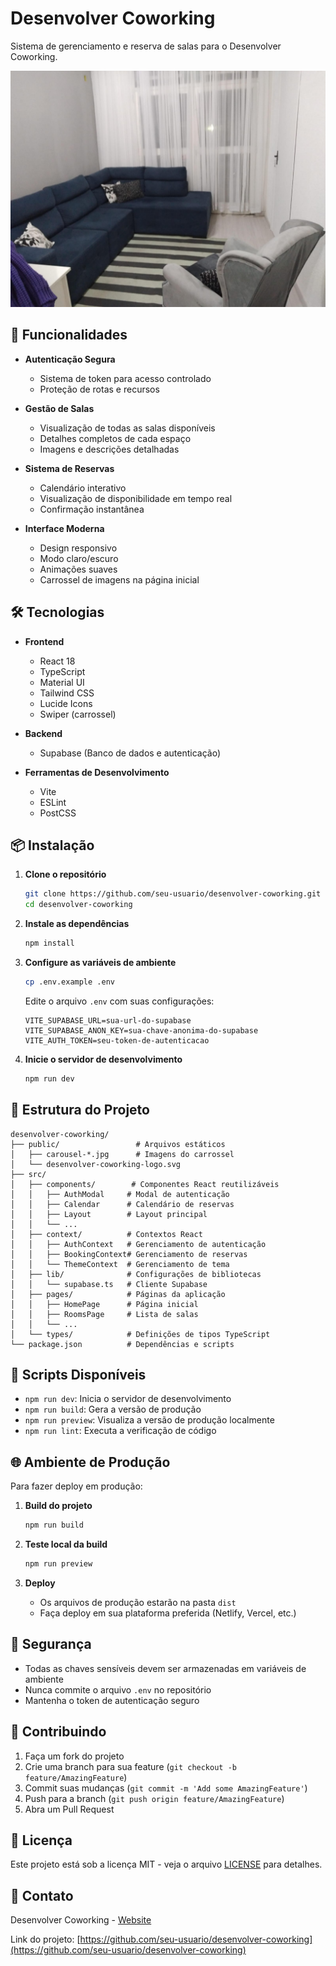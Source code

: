 # Desenvolver Coworking

Sistema de gerenciamento e reserva de salas para o Desenvolver Coworking.

![Desenvolver Coworking](public/carousel-01.jpg)

## 🚀 Funcionalidades

- **Autenticação Segura**
  - Sistema de token para acesso controlado
  - Proteção de rotas e recursos

- **Gestão de Salas**
  - Visualização de todas as salas disponíveis
  - Detalhes completos de cada espaço
  - Imagens e descrições detalhadas

- **Sistema de Reservas**
  - Calendário interativo
  - Visualização de disponibilidade em tempo real
  - Confirmação instantânea

- **Interface Moderna**
  - Design responsivo
  - Modo claro/escuro
  - Animações suaves
  - Carrossel de imagens na página inicial

## 🛠️ Tecnologias

- **Frontend**
  - React 18
  - TypeScript
  - Material UI
  - Tailwind CSS
  - Lucide Icons
  - Swiper (carrossel)

- **Backend**
  - Supabase (Banco de dados e autenticação)

- **Ferramentas de Desenvolvimento**
  - Vite
  - ESLint
  - PostCSS

## 📦 Instalação

1. **Clone o repositório**
   ```bash
   git clone https://github.com/seu-usuario/desenvolver-coworking.git
   cd desenvolver-coworking
   ```

2. **Instale as dependências**
   ```bash
   npm install
   ```

3. **Configure as variáveis de ambiente**
   ```bash
   cp .env.example .env
   ```
   
   Edite o arquivo `.env` com suas configurações:
   ```env
   VITE_SUPABASE_URL=sua-url-do-supabase
   VITE_SUPABASE_ANON_KEY=sua-chave-anonima-do-supabase
   VITE_AUTH_TOKEN=seu-token-de-autenticacao
   ```

4. **Inicie o servidor de desenvolvimento**
   ```bash
   npm run dev
   ```

## 📂 Estrutura do Projeto

```
desenvolver-coworking/
├── public/                 # Arquivos estáticos
│   ├── carousel-*.jpg      # Imagens do carrossel
│   └── desenvolver-coworking-logo.svg
├── src/
│   ├── components/        # Componentes React reutilizáveis
│   │   ├── AuthModal     # Modal de autenticação
│   │   ├── Calendar      # Calendário de reservas
│   │   ├── Layout        # Layout principal
│   │   └── ...
│   ├── context/          # Contextos React
│   │   ├── AuthContext   # Gerenciamento de autenticação
│   │   ├── BookingContext# Gerenciamento de reservas
│   │   └── ThemeContext  # Gerenciamento de tema
│   ├── lib/              # Configurações de bibliotecas
│   │   └── supabase.ts   # Cliente Supabase
│   ├── pages/            # Páginas da aplicação
│   │   ├── HomePage      # Página inicial
│   │   ├── RoomsPage     # Lista de salas
│   │   └── ...
│   └── types/            # Definições de tipos TypeScript
└── package.json          # Dependências e scripts
```

## 🔧 Scripts Disponíveis

- `npm run dev`: Inicia o servidor de desenvolvimento
- `npm run build`: Gera a versão de produção
- `npm run preview`: Visualiza a versão de produção localmente
- `npm run lint`: Executa a verificação de código

## 🌐 Ambiente de Produção

Para fazer deploy em produção:

1. **Build do projeto**
   ```bash
   npm run build
   ```

2. **Teste local da build**
   ```bash
   npm run preview
   ```

3. **Deploy**
   - Os arquivos de produção estarão na pasta `dist`
   - Faça deploy em sua plataforma preferida (Netlify, Vercel, etc.)

## 🔐 Segurança

- Todas as chaves sensíveis devem ser armazenadas em variáveis de ambiente
- Nunca commite o arquivo `.env` no repositório
- Mantenha o token de autenticação seguro

## 🤝 Contribuindo

1. Faça um fork do projeto
2. Crie uma branch para sua feature (`git checkout -b feature/AmazingFeature`)
3. Commit suas mudanças (`git commit -m 'Add some AmazingFeature'`)
4. Push para a branch (`git push origin feature/AmazingFeature`)
5. Abra um Pull Request

## 📝 Licença

Este projeto está sob a licença MIT - veja o arquivo [LICENSE](LICENSE) para detalhes.

## 📧 Contato

Desenvolver Coworking - [Website](https://desenvolver.com)

Link do projeto: [https://github.com/seu-usuario/desenvolver-coworking](https://github.com/seu-usuario/desenvolver-coworking)